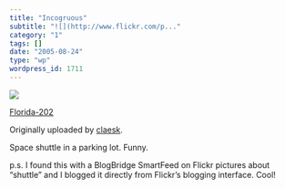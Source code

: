 ```yaml
---
title: "Incogruous"
subtitle: "![](http://www.flickr.com/p..."
category: "1"
tags: []
date: "2005-08-24"
type: "wp"
wordpress_id: 1711
---
```

[![](https://i0.wp.com/photos29.flickr.com/36772773_19828cc1b6_m.jpg?w=584)](http://www.flickr.com/photos/claesk/36772773/)
 
 [Florida-202](http://www.flickr.com/photos/claesk/36772773/)

 Originally uploaded by [claesk](http://www.flickr.com/people/claesk/).
 
Space shuttle in a parking lot. Funny.

p.s. I found this with a BlogBridge SmartFeed on Flickr pictures about “shuttle” and I blogged it directly from Flickr’s blogging interface. Cool!